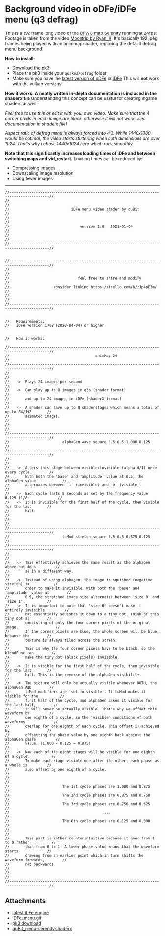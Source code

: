 # Background video in oDFe/iDFe menu (q3 defrag)

This is a 192 frame long video of the [DFWC map Serenity](https://ws.q3df.org/map/DFWC2019-6/ "‌") running at 24fps. Footage is taken from the video [Moontrip by Ryan_H](https://youtu.be/mw1yKEEyhEU "‌").
It's basically 192 jpeg frames being played with an animmap shader, replacing the default defrag menu background.

**How to install:**

- [Download the pk3](https://u.teknik.io/EtbqO.zip "‌")
- Place the pk3 inside your `quake3/defrag` folder
- Make sure you have the [latest version of oDFe](https://github.com/JBustos22/oDFe/releases/tag/latest "‌") or [iDFe](https://goo.gl/3pyDS3 "‌")
  This will **not** work with the vulkan versions!

**How it works:**
**A neatly written in-depth documentation is included in the shaderx file**
Understanding this concept can be useful for creating ingame shaders as well.

_Feel free to use this or edit it with your own video. Make sure that the 4 corner pixels in each image are black, otherwise it will not work. (see documentation in shaderx file)_

_Aspect ratio of defrag menu is always forced into 4:3. While 1440x1080 would be optimal, the video starts stuttering when both dimensions are over 1024. That's why i chose 1440x1024 here which runs smoothly._

**Note that this significantly increases loading times of iDFe and between switching maps and vid_restart.**
Loading times can be reduced by:

- Compressing images
- Downscaling image resolution
- Using fewer images

---

```
//----------------------------------------------------------------------------------------//
//                                                                                        //
//                            iDFe menu video shader by quBit                             //
//                                                                                        //
//                                version 1.0   2021-01-04                                //
//                                                                                        //
//----------------------------------------------------------------------------------------//


//----------------------------------------------------------------------------------------//
//                                                                                        //
//                               feel free to share and modify                            //
//                    consider linking https://trello.com/b/zJp4pE3m/                     //
//                                                                                        //
//----------------------------------------------------------------------------------------//


//   Requirements:
//   iDFe version 1708 (2020-04-04) or higher


//   How it works:

//----------------------------------------------------------------------------------------//
//                                       animMap 24                                       //
//----------------------------------------------------------------------------------------//
//                                                                                        //
//   ->  Plays 24 images per second                                                       //
//   ->  Can play up to 8 images in q3a (shader format)                                   //
//       and up to 24 images in iDFe (shaderX format)                                     //
//   ->  A shader can have up to 8 shaderstages which means a total of up to 64/192       //
//       animated images.                                                                 //
//                                                                                        //
//----------------------------------------------------------------------------------------//
//                        alphaGen wave square 0.5 0.5 1.000 0.125                        //
//----------------------------------------------------------------------------------------//
//                                                                                        //
//   ->  Alters this stage between visible/invisible (alpha 0/1) once every cycle.        //
//       With both the 'base' and 'amplitude' value at 0.5, the alphaGen value            //
//       alternates between '1' (invisible) and '0' (visible).                            //
//   ->  Each cycle lasts 8 seconds as set by the frequency value 0.125 (1/8)             //
//   ->  It is invisible for the first half of the cycle, then visible for the last       //
//       half.                                                                            //
//                                                                                        //
//----------------------------------------------------------------------------------------//
//                        tcMod stretch square 0.5 0.5 0.875 0.125                        //
//----------------------------------------------------------------------------------------//
//                                                                                        //
//   ->  This effectively achieves the same result as the alphaGen above but does         //
//       so in a different way.                                                           //
//   ->  Instead of using alphagen, the image is squished (negative stretch) in           //
//       order to make it invisible. With both the 'base' and 'amplitude' value at        //
//       0.5, the stretched image size alternates between 'size 0' and 'size 1'.          //
//   ->  It is important to note that 'size 0' doesn't make it entirely invisible         //
//       but essentially squishes it down to a tiny dot. Think of this tiny dot as        //
//       consisting of only the four corner pixels of the original image.                 //
//       If the corner pixels are blue, the whole screen will be blue, because the        //
//       texture is always tiled across the screen.                                       //
//       This is why the four corner pixels have to be black, so the blendFunc can        //
//       make the tiny dot (black pixels) invisible.                                      //
//   ->  It is visible for the first half of the cycle, then invisible for the last       //
//       half. This is the reverse of the alphaGen visibility.                            //
//   ->  The picture will only be actually visible whenever BOTH, the alphaGen AND        //
//       tcMod modifiers are 'set to visible'. If tcMod makes it visible for the          //
//       first half of the cycle, and alphaGen makes it visible for the last half,        //
//       it will never be actually visible. That's why we offset this waveform by         //
//       one eighth of a cycle, so the 'visible' conditions of both waveforms             //
//       overlap for one eighth of each cycle. This offset is achieved by                 //
//       offsetting the phase value by one eighth back against the alphaGen phase         //
//       value. (1.000 - 0.125 = 0.875)                                                   //
//   ->  Now each of the eight stages will be visible for one eighth of a cycle.          //
//       To make each stage visible one after the other, each phase as a whole is         //
//       also offset by one eighth of a cycle.                                            //
//                                                                                        //
//                        The 1st cycle phases are 1.000 and 0.875                        //
//                        The 2nd cycle phases are 0.875 and 0.750                        //
//                        The 3rd cycle phases are 0.750 and 0.625                        //
//                                          ....                                          //
//                        The 8th cycle phases are 0.125 and 0.000                        //
//                                                                                        //
//       This part is rather counterintuitive because it goes from 1 to 0 rather          //
//       than from 0 to 1. A lower phase value means that the waveform starts             //
//       drawing from an earlier point which in turn shifts the waveform forwards,        //
//       not backwards.                                                                   //
//                                                                                        //
//----------------------------------------------------------------------------------------//
```

## Attachments

- [latest iDFe engine](https://goo.gl/3pyDS3)
- [iDFe_menu.gif](https://trello.com/1/cards/5fced13549e8072e93242674/attachments/5ff2acdf31fdd138b3a99586/download/iDFe_menu.gif)
- [pk3 download](https://u.teknik.io/EtbqO.zip)
- [quBit_menu-serenity.shaderx](https://trello.com/1/cards/5fced13549e8072e93242674/attachments/60b65bbc4a3c890d981eb7ba/download/quBit_menu-serenity.shaderx)

